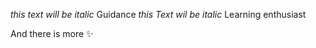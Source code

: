 *this text will be italic* Guidance
*this Text wil be italic* Learning enthusiast 

And there is more :sparkles:

